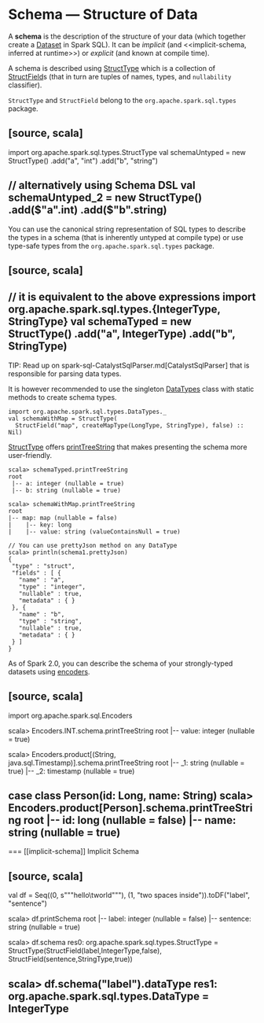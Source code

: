# Schema &mdash; Structure of Data

A **schema** is the description of the structure of your data (which together create a [Dataset](Dataset.md) in Spark SQL). It can be *implicit* (and <<implicit-schema, inferred at runtime>>) or *explicit* (and known at compile time).

A schema is described using [StructType](StructType.md) which is a collection of [StructField](StructField.md)s (that in turn are tuples of names, types, and `nullability` classifier).

`StructType` and `StructField` belong to the `org.apache.spark.sql.types` package.

[source, scala]
----
import org.apache.spark.sql.types.StructType
val schemaUntyped = new StructType()
  .add("a", "int")
  .add("b", "string")

// alternatively using Schema DSL
val schemaUntyped_2 = new StructType()
  .add($"a".int)
  .add($"b".string)
----

You can use the canonical string representation of SQL types to describe the types in a schema (that is inherently untyped at compile type) or use type-safe types from the `org.apache.spark.sql.types` package.

[source, scala]
----
// it is equivalent to the above expressions
import org.apache.spark.sql.types.{IntegerType, StringType}
val schemaTyped = new StructType()
  .add("a", IntegerType)
  .add("b", StringType)
----

TIP: Read up on spark-sql-CatalystSqlParser.md[CatalystSqlParser] that is responsible for parsing data types.

It is however recommended to use the singleton [DataTypes](DataType.md#DataTypes) class with static methods to create schema types.

```text
import org.apache.spark.sql.types.DataTypes._
val schemaWithMap = StructType(
  StructField("map", createMapType(LongType, StringType), false) :: Nil)
```

[StructType](StructType.md) offers [printTreeString](#printTreeString) that makes presenting the schema more user-friendly.

```text
scala> schemaTyped.printTreeString
root
 |-- a: integer (nullable = true)
 |-- b: string (nullable = true)

scala> schemaWithMap.printTreeString
root
|-- map: map (nullable = false)
|    |-- key: long
|    |-- value: string (valueContainsNull = true)

// You can use prettyJson method on any DataType
scala> println(schema1.prettyJson)
{
 "type" : "struct",
 "fields" : [ {
   "name" : "a",
   "type" : "integer",
   "nullable" : true,
   "metadata" : { }
 }, {
   "name" : "b",
   "type" : "string",
   "nullable" : true,
   "metadata" : { }
 } ]
}
```

As of Spark 2.0, you can describe the schema of your strongly-typed datasets using [encoders](Encoder.md).

[source, scala]
----
import org.apache.spark.sql.Encoders

scala> Encoders.INT.schema.printTreeString
root
 |-- value: integer (nullable = true)

scala> Encoders.product[(String, java.sql.Timestamp)].schema.printTreeString
root
|-- _1: string (nullable = true)
|-- _2: timestamp (nullable = true)

case class Person(id: Long, name: String)
scala> Encoders.product[Person].schema.printTreeString
root
 |-- id: long (nullable = false)
 |-- name: string (nullable = true)
----

=== [[implicit-schema]] Implicit Schema

[source, scala]
----
val df = Seq((0, s"""hello\tworld"""), (1, "two  spaces inside")).toDF("label", "sentence")

scala> df.printSchema
root
 |-- label: integer (nullable = false)
 |-- sentence: string (nullable = true)

scala> df.schema
res0: org.apache.spark.sql.types.StructType = StructType(StructField(label,IntegerType,false), StructField(sentence,StringType,true))

scala> df.schema("label").dataType
res1: org.apache.spark.sql.types.DataType = IntegerType
----
